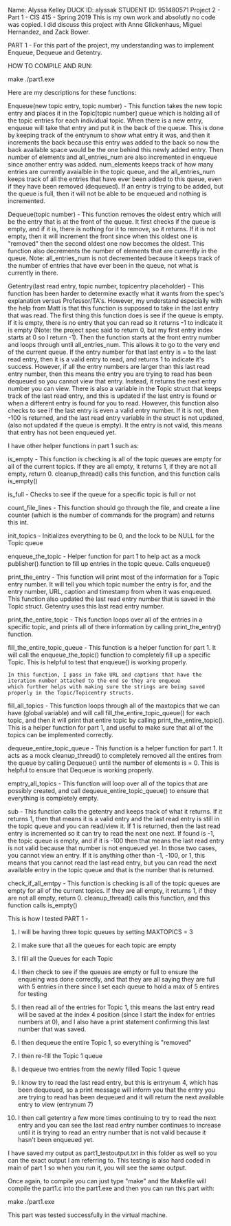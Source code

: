 Name: Alyssa Kelley
DUCK ID: alyssak
STUDENT ID: 951480571
Project 2 - Part 1 - CIS 415 - Spring 2019
This is my own work and absolutly no code was copied. 
I did discuss this project with Anne Glickenhaus, Miguel Hernandez, and Zack Bower.


PART 1 - 
	For this part of the project, my understanding was to implement Enqueue, Dequeue and Getentry.


HOW TO COMPILE AND RUN:

make
./part1.exe


Here are my descriptions for these functions:

Enqueue(new topic entry, topic number) - 
This function takes the new topic entry and places it in the Topic[topic number] queue which is holding all of the topic entries for each individual topic. When there is a new entry, enqueue will take that entry and put it in the back of the queue. This is done by keeping track of the entrynum to show what entry it was, and then it increments the back because this entry was added to the back so now the back available space would be the one behind this newly added entry. Then number of elements and all_entries_num are also incremented in enqueue since another entry was added. num_elements keeps track of how many entries are currently avaialble in the topic queue, and the all_entries_num keeps track of all the entries that have ever been added to this queue, even if they have been removed (dequeued). If an entry is trying to be added, but the queue is full, then it will not be able to be enqueued and nothing is incremented.

Dequeue(topic number) - 
This function removes the oldest entry which will be the entry that is at the front of the queue. It first checks if the queue is empty, and if it is, there is nothing for it to remove, so it returns. If it is not empty, then it will increment the front since when this oldest one is "removed" then the second oldest one now becomes the oldest. This function also decrements the number of elements that are currently in the queue. Note: all_entries_num is not decremented because it keeps track of the number of entries that have ever been in the queue, not what is currently in there.

Getentry(last read entry, topic number, topicentry placeholder) - 
This function has been harder to determine exactly what it wants from the spec's explanation versus Professor/TA's. However, my understand especially with the help from Matt is that this function is supposed to take in the last entry that was read. The first thing this function does is see if the queue is empty. If it is empty, there is no entry that you can read so it returns -1 to indicate it is empty (Note: the project spec said to return 0, but my first entry index starts at 0 so I return -1). Then the function starts at the front entry number and loops through until all_entries_num. This allows it to go to the very end of the current queue. If the entry number for that last entry is = to the last read entry, then it is a valid entry to read, and returns 1 to indicate it's success. However, if all the entry numbers are larger than this last read entry number, then this means the entry you are trying to read has been dequeued so you cannot view that entry. Instead, it returns the next entry number you can view. There is also a variable in the Topic struct that keeps track of the last read entry, and this is updated if the last entry is found or when a different entry is found for you to read. However, this function also checks to see if the last entry is even a valid entry number. If it is not, then -100 is returned, and the last read entry variable in the struct is not updated, (also not updated if the queue is empty). It the entry is not valid, this means that entry has not been enqueued yet. 


I have other helper functions in part 1 such as: 

is_empty - 
	This function is checking is all of the topic queues are empty for all of the current topics. If they are all empty, it returns 1, if they are not all empty, return 0. cleanup_thread() calls this function, and this function calls is_empty()

is_full - 
	Checks to see if the queue for a specific topic is full or not

count_file_lines - 
	This function should go through the file, and create a line counter (which is the number of commands for the program) and returns this int.

init_topics - 
	Initializes everything to be 0, and the lock to be NULL for the Topic queue

enqueue_the_topic - 
	Helper function for part 1 to help act as a mock publisher() function to fill up entries in the topic queue. Calls enqueue() 

print_the_entry - 
	This function will print most of the information for a Topic entry number. It will tell you which topic number the entry is for, and the entry number, URL, caption and timestamp from when it was enqueued. This function also updated the last read entry number that is saved in the Topic struct. Getentry uses this last read entry number.

print_the_entire_topic - 
	This function loops over all of the entries in a specific topic, and prints all of there information by calling print_the_entry() function.

fill_the_entire_topic_queue - 
	This function is a helper function for part 1. It will call the enqueue_the_topic() function to completely fill up a specific Topic. This is helpful to test that enqueue() is working properly.

	In this function, I pass in fake URL and captions that have the iteration number attached to the end so they are enqueue 
	which further helps with making sure the strings are being saved properly in the Topic/Topicentry structs.

fill_all_topics - 
	This function loops through all of the maxtopics that we can have (global variable) and will call fill_the_entire_topic_queue() for each topic, and then it will print that entire topic by calling print_the_entire_topic(). This is a helper function for part 1, and useful to make sure that all of the topics can be implemented correctly.


dequeue_entire_topic_queue - 
	This function is a helper function for part 1. It acts as a mock cleanup_thread() to completely removed all the entires from the queue by calling Dequeue() until the number of elements is = 0. This is helpful to ensure that Dequeue is working properly. 

emptry_all_topics - 
	This function will loop over all of the topics that are possibly created, and call dequeue_entire_topic_queue() to ensure that everything is completely empty.

sub - 
	This function calls the getentry and keeps track of what it returns. If it returns 1, then that means it is a valid entry and the last read entry is still in the topic queue and you can read/view it. If 1 is returned, then the last read entry is incremented so it can try to read the next one next. If found is -1, the topic queue is empty, and if it is -100 then that means the last read entry is not valid because that number is not enqueued yet. In those two cases, you cannot view an entry. If it is anything other than -1, -100, or 1, this means that you cannot read the last read entry, but you can read the next available entry in the topic queue and that is the number that is returned. 

check_if_all_emtpy - 
	This function is checking is all of the topic queues are empty for all of the  current topics. If they are all empty, it returns 1, if they are not all empty, return 0. cleanup_thread() calls this function, and this function calls is_empty()


This is how I tested PART 1 -

1) I will be having three topic queues by setting MAXTOPICS = 3

2) I make sure that all the queues for each topic are empty

3) I fill all the Queues for each Topic

4) I then check to see if the queues are empty or full to ensure the enqueing was done correctly, and that they are all saying they are full with 5 entries in there since I set each queue to hold a max of 5 entires for testing

5) I then read all of the entries for Topic 1, this means the last entry read will be saved at the index 4 position (since I start the index for entries numbers at 0), and I also have a print statement confirming this last number that was saved.

6) I then dequeue the entire Topic 1, so everything is "removed"

7) I then re-fill the Topic 1 queue

8) I dequeue two entries from the newly filled Topic 1 queue

9) I know try to read the last read entry, but this is entrynum 4, which has been dequeued, so a print message will inform you that the entry you are trying to read has been dequeued and it will return the next available entry to view (entrynum 7)

10) I then call getentry a few more times continuing to try to read the next entry and you can see the last read entry number continues to increase until it is trying to read an entry number that is not valid because it hasn't been enqueued yet.

I have saved my output as part1_testoutput.txt in this folder as well so you can the exact output I am referring to. This testing is also hard coded in main of part 1 so when you run it, you will see the same output.

Once again, to compile you can just type "make" and the Makefile will compile the part1.c into the part1.exe and then you can run this part with:

make
./part1.exe

This part was tested successfully in the virtual machine.